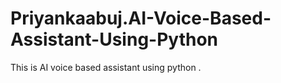 # Priyankaabuj.AI-Voice-Based-Assistant-Using-Python
This is AI voice based assistant using python .
